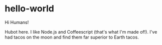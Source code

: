 # hello-world

Hi Humans!

Hubot here.  I like Node.js and Coffeescript (that's what I'm made of!).
I've had tacos on the moon and find them far superior to Earth tacos. 
